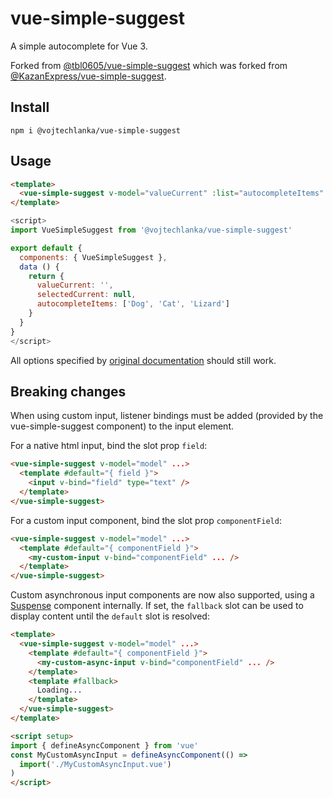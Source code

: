 # vue-simple-suggest

A simple autocomplete for Vue 3.

Forked from [@tbl0605/vue-simple-suggest](https://github.com/tbl0605/vue-simple-suggest) which was forked from [@KazanExpress/vue-simple-suggest](https://github.com/KazanExpress/vue-simple-suggest).

## Install

```
npm i @vojtechlanka/vue-simple-suggest
```

## Usage

```html
<template>
  <vue-simple-suggest v-model="valueCurrent" :list="autocompleteItems" :filter-by-query="true" @update:model-select="(item) => selectedCurrent = item"/>
</template>
```

```javascript
<script>
import VueSimpleSuggest from '@vojtechlanka/vue-simple-suggest'

export default {
  components: { VueSimpleSuggest },
  data () {
    return {
      valueCurrent: '',
      selectedCurrent: null,
      autocompleteItems: ['Dog', 'Cat', 'Lizard']
    }
  }
}
</script>
```

All options specified by [original documentation](https://github.com/KazanExpress/vue-simple-suggest) should still work.

## Breaking changes

When using custom input, listener bindings must be added (provided by the vue-simple-suggest component) to the input element.

For a native html input, bind the slot prop `field`:

```html
<vue-simple-suggest v-model="model" ...>
  <template #default="{ field }">
    <input v-bind="field" type="text" />
  </template>
</vue-simple-suggest>
```

For a custom input component, bind the slot prop `componentField`:

```html
<vue-simple-suggest v-model="model" ...>
  <template #default="{ componentField }">
    <my-custom-input v-bind="componentField" ... />
  </template>
</vue-simple-suggest>
```

Custom asynchronous input components are now also supported, using a [Suspense](https://vuejs.org/guide/built-ins/suspense) component internally.
If set, the `fallback` slot can be used to display content until the `default` slot is resolved:

```html
<template>
  <vue-simple-suggest v-model="model" ...>
    <template #default="{ componentField }">
      <my-custom-async-input v-bind="componentField" ... />
    </template>
    <template #fallback>
      Loading...
    </template>
  </vue-simple-suggest>
</template>

<script setup>
import { defineAsyncComponent } from 'vue'
const MyCustomAsyncInput = defineAsyncComponent(() =>
  import('./MyCustomAsyncInput.vue')
)
</script>
```

